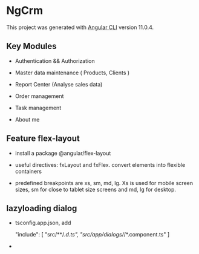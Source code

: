 # NgCrm

This project was generated with [Angular CLI](https://github.com/angular/angular-cli) version 11.0.4.

## Key Modules

- Authentication && Authorization

- Master data maintenance ( Products, Clients )

- Report Center (Analyse sales data)

- Order management

- Task management

- About me

## Feature flex-layout

- install a package @angular/flex-layout

- useful directives: fxLayout and fxFlex. convert elements into flexible containers

- predefined breakpoints are xs, sm, md, lg. Xs is used for mobile screen sizes, sm for close to tablet size screens and md, lg for desktop.

## lazyloading dialog

- tsconfig.app.json, add

  "include": [
  "src/**/*.d.ts", "src/app/dialogs/*/*.component.ts"
  ]

-
